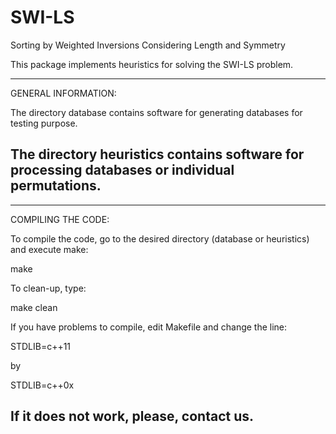 # SWI-LS
Sorting by Weighted Inversions Considering Length and Symmetry

This package implements heuristics for solving the SWI-LS problem.

-------------------------------------------------------------------------------- 
GENERAL INFORMATION:

The directory database contains software for generating databases for testing
purpose.

The directory heuristics contains software for processing databases or 
individual permutations.
-------------------------------------------------------------------------------- 

-------------------------------------------------------------------------------- 
COMPILING THE CODE:

To compile the code, go to the desired directory (database or heuristics) and
execute make:

make

To clean-up, type:

make clean

If you have problems to compile, edit Makefile and change the line:

STDLIB=c++11

by

STDLIB=c++0x

If it does not work, please, contact us.
-------------------------------------------------------------------------------- 
